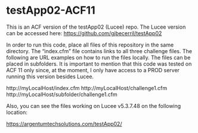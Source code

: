# testApp02-ACF11
This is an ACF version of the testApp02 (Lucee) repo. The Lucee version can be accessed here: https://github.com/gjbecerril/testApp02

In order to run this code, place all files of this repository in the same directory. The “index.cfm” file contains links to all three challenge files. The following are URL examples on how to run the files locally. The files can be placed in subfolders. It is important to mention that this code was tested on ACF 11 only since, at the moment, I only have access to a PROD server running this version besides Lucee. 

http://myLocalHost/index.cfm
http://myLocalHost/challenge1.cfm
http://myLocalHost/subfolder/challenge1.cfm

Also, you can see the files working on Lucee v5.3.7.48 on the following location:

https://argentumtechsolutions.com/testApp02/

